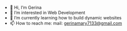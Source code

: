- 👋 Hi, I’m Gerina
- 👀 I’m interested in Web Development
- 🌱 I’m currently learning how to build dynamic websites
- 📫 How to reach me: mail: gerinamary7133@gmail.com

<!---
Gerina-MC/Gerina-MC is a ✨ special ✨ repository because its `README.md` (this file) appears on your GitHub profile.
You can click the Preview link to take a look at your changes.
--->
